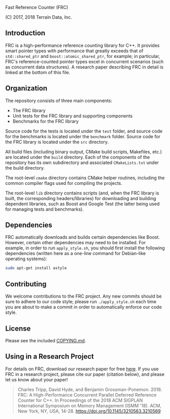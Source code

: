 Fast Reference Counter (FRC)

(C) 2017, 2018 Terrain Data, Inc.

## Introduction

FRC is a high-performance reference counting library for C++.  It provides
smart pointer types with performance that greatly exceeds that of
`std::shared_ptr` and `boost::atomic_shared_ptr`, for example; in
particular, FRC's reference-counted pointer types excel in concurrent
scenarios (such as concurrent data structures).  A research paper describing
FRC in detail is linked at the bottom of this file.

## Organization

The repository consists of three main components:

  * The FRC library
  * Unit tests for the FRC library and supporting components
  * Benchmarks for the FRC library

Source code for the tests is located under the `test` folder, and source code
for the benchmarks is located under the `benchmark` folder.  Source code for
the FRC library is located under the `src` directory.

All build files (including binary output, CMake build scripts, Makefiles, etc.)
are located under the `build` directory.  Each of the components of the
repository has its own subdirectory and associated `CMakeLists.txt` under the
build directory.

The root-level `cmake` directory contains CMake helper routines, including the
common compiler flags used for compiling the projects.

The root-level `lib` directory contains scripts (and, when the FRC library is
built, the corresponding headers/libraries) for downloading and building
dependent libraries, such as Boost and Google Test (the latter being used for
managing tests and benchmarks).

## Dependencies

FRC automatically downloads and builds certain dependencies like Boost.
However, certain other dependencies may need to be installed.  For example,
in order to run `apply_style.sh`, you should first install the following
dependencies (written here as a one-line command for Debian-like operating
systems):
```bash
sudo apt-get install astyle
```

## Contributing

We welcome contributions to the FRC project.  Any new commits should be sure to
adhere to our code style; please run `./apply_style.sh` each time you are about
to make a commit in order to automatically enforce our code style.

## License

Please see the included [COPYING.md](COPYING.md).

## Using in a Research Project

For details on FRC, download our research paper for free
[here](https://dl.acm.org/doi/10.1145/3299706.3210569?cid=99659276755).
If you use FRC in a research project, please cite our paper (citation below),
and please let us know about your paper!

> Charles Tripp, David Hyde, and Benjamin Grossman-Ponemon. 2018.
> FRC: A High-Performance Concurrent Parallel Deferred Reference Counter for C++.
> In Proceedings of the 2018 ACM SIGPLAN International Symposium on Memory Management
> (ISMM '18). ACM, New York, NY, USA, 14-28.
> https://doi.org/10.1145/3210563.3210569

